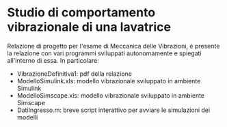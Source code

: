 # Studio di comportamento vibrazionale di una lavatrice
Relazione di progetto per l'esame di Meccanica delle Vibrazioni, è presente la relazione con vari programmi sviluppati autonomamente e spiegati all'interno di essa.
In particolare:
- VibrazioneDefinitiva1: pdf della relazione
- ModelloSimulink.xls: modello vibrazionale sviluppato in ambiente Simulink
- ModelloSimscape.xls: modello vibrazionale sviluppato in ambiente Simscape
- DatiIngresso.m: breve script interattivo per avviare le simulazioni dei modelli
